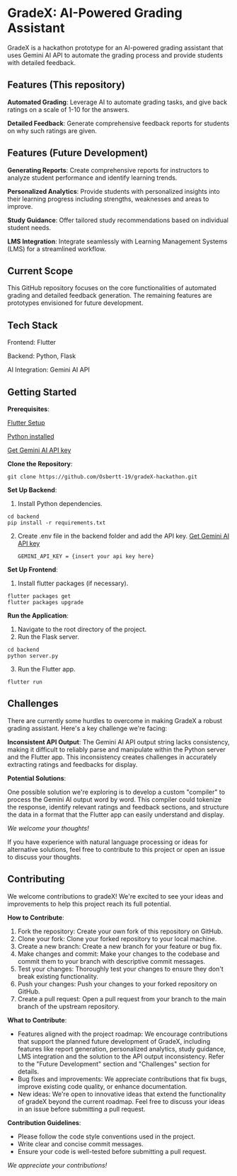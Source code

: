 # GradeX: AI-Powered Grading Assistant

GradeX is a hackathon prototype for an AI-powered grading assistant that uses Gemini AI API to automate the grading process and provide students with detailed feedback.

## Features (This repository)

**Automated Grading**: Leverage AI to automate grading tasks, and give back ratings on a scale of 1-10 for the answers.

**Detailed Feedback**: Generate comprehensive feedback reports for students on why such ratings are given.

## Features (Future Development)

**Generating Reports**: Create comprehensive reports for instructors to analyze student performance and identify learning trends.

**Personalized Analytics**: Provide students with personalized insights into their learning progress including strengths, weaknesses and areas to improve.

**Study Guidance**: Offer tailored study recommendations based on individual student needs.

**LMS Integration**: Integrate seamlessly with Learning Management Systems (LMS) for a streamlined workflow.

## Current Scope

This GitHub repository focuses on the core functionalities of automated grading and detailed feedback generation. The remaining features are prototypes envisioned for future development.

## Tech Stack

Frontend: Flutter

Backend: Python, Flask

AI Integration: Gemini AI API

## Getting Started

**Prerequisites**:

[Flutter Setup](https://docs.flutter.dev/get-started/install)

[Python installed](https://www.python.org/downloads/)

[Get Gemini AI API key](https://ai.google.dev/docs)

**Clone the Repository**:

```console
git clone https://github.com/Osbertt-19/gradeX-hackathon.git
```

**Set Up Backend**:

1. Install Python dependencies.

```console
cd backend
pip install -r requirements.txt
```

2. Create .env file in the backend folder and add the API key. [Get Gemini AI API key](https://ai.google.dev/tutorials/setup)

   `GEMINI_API_KEY = {insert your api key here}`

**Set Up Frontend**:

1. Install flutter packages (if necessary).

```console
flutter packages get
flutter packages upgrade
```

**Run the Application**:

1. Navigate to the root directory of the project.
2. Run the Flask server.

```console
cd backend
python server.py
```

3. Run the Flutter app.

```console
flutter run
```

## Challenges

There are currently some hurdles to overcome in making GradeX a robust grading assistant. Here's a key challenge we're facing:

**Inconsistent API Output**: The Gemini AI API output string lacks consistency, making it difficult to reliably parse and manipulate within the Python server and the Flutter app. This inconsistency creates challenges in accurately extracting ratings and feedbacks for display.

**Potential Solutions**:

One possible solution we're exploring is to develop a custom "compiler" to process the Gemini AI output word by word. This compiler could tokenize the response, identify relevant ratings and feedback sections, and structure the data in a format that the Flutter app can easily understand and display.

_We welcome your thoughts!_

If you have experience with natural language processing or ideas for alternative solutions, feel free to contribute to this project or open an issue to discuss your thoughts.

## Contributing

We welcome contributions to gradeX! We're excited to see your ideas and improvements to help this project reach its full potential.

**How to Contribute**:

1. Fork the repository: Create your own fork of this repository on GitHub.
2. Clone your fork: Clone your forked repository to your local machine.
3. Create a new branch: Create a new branch for your feature or bug fix.
4. Make changes and commit: Make your changes to the codebase and commit them to your branch with descriptive commit messages.
5. Test your changes: Thoroughly test your changes to ensure they don't break existing functionality.
6. Push your changes: Push your changes to your forked repository on GitHub.
7. Create a pull request: Open a pull request from your branch to the main branch of the upstream repository.

**What to Contribute**:

- Features aligned with the project roadmap: We encourage contributions that support the planned future development of GradeX, including features like report generation, personalized analytics, study guidance, LMS integration and the solution to the API output inconsistency. Refer to the "Future Development" section and "Challenges" section for details.
- Bug fixes and improvements: We appreciate contributions that fix bugs, improve existing code quality, or enhance documentation.
- New ideas: We're open to innovative ideas that extend the functionality of gradeX beyond the current roadmap. Feel free to discuss your ideas in an issue before submitting a pull request.

**Contribution Guidelines**:

- Please follow the code style conventions used in the project.
- Write clear and concise commit messages.
- Ensure your code is well-tested before submitting a pull request.

_We appreciate your contributions!_
